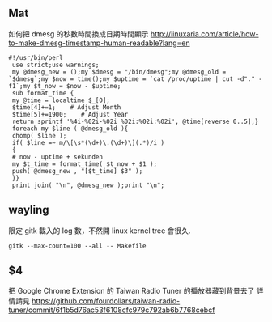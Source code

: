 
## Mat

如何把 dmesg 的秒數時間換成日期時間顯示
<http://linuxaria.com/article/how-to-make-dmesg-timestamp-human-readable?lang=en>

    #!/usr/bin/perl
     use strict;use warnings;
     my @dmesg_new = ();my $dmesg = "/bin/dmesg";my @dmesg_old = `$dmesg`;my $now = time();my $uptime = `cat /proc/uptime | cut -d"." -f1`;my $t_now = $now - $uptime;
     sub format_time {
     my @time = localtime $_[0];
     $time[4]+=1;    # Adjust Month
     $time[5]+=1900;    # Adjust Year
     return sprintf '%4i-%02i-%02i %02i:%02i:%02i', @time[reverse 0..5];}
     foreach my $line ( @dmesg_old ){
     chomp( $line );
     if( $line =~ m/\[\s*(\d+)\.(\d+)\](.*)/i )
     {
     # now - uptime + sekunden
     my $t_time = format_time( $t_now + $1 );
     push( @dmesg_new , "[$t_time] $3" );
     }}
     print join( "\n", @dmesg_new );print "\n";


## wayling

限定 gitk 載入的 log 數，不然開 linux kernel tree 會很久.

    gitk --max-count=100 --all -- Makefile


## $4

把 Google Chrome Extension 的 Taiwan Radio Tuner 的播放器藏到背景去了
詳情請見 <https://github.com/fourdollars/taiwan-radio-tuner/commit/6f1b5d76ac53f6108cfc979c792ab6b7768cebcf>